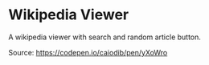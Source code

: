 # Wikipedia Viewer

A wikipedia viewer with search and random article button.

Source: https://codepen.io/caiodib/pen/yXoWro
